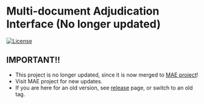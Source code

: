 # Multi-document Adjudication Interface (No longer updated)
[![License](https://img.shields.io/:license-GPLv3-green.svg)](http://www.gnu.org/licenses/gpl-3.0.en.html) 

## IMPORTANT!! 
* This project is no longer updated, since it is now merged to [MAE project](https://keighrim.github.io/mae-annotation/)!
* Visit MAE project for new updates. 
* If you are here for an old version, see [release](https://github.com/keighrim/mai-adjudication/releases) page, or switch to an old tag. 

